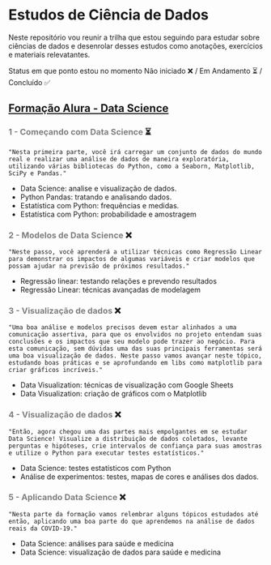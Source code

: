
# Estudos de Ciência de Dados

Neste repositório vou reunir a trilha que estou seguindo para estudar sobre ciências de dados e desenrolar desses estudos como anotações, exercícios e materiais relevatantes.

Status em que ponto estou no momento Não iniciado ❌ / Em Andamento ⏳ / Concluído ✅


## [Formação Alura - Data Science](https://cursos.alura.com.br/formacao-data-science)

### <span style="color:gray">**1 - Começando com Data Science**</span> ⏳

`"Nesta primeira parte, você irá carregar um conjunto de dados do mundo real e realizar uma análise de dados de maneira exploratória, utilizando várias bibliotecas do Python, como a Seaborn, Matplotlib, SciPy e Pandas."`

* Data Science: analise e visualização de dados.
* Python Pandas: tratando e analisando dados.
* Estatística com Python: frequências e medidas.
* Estatística com Python: probabilidade e amostragem


### <span style="color:gray">**2 - Modelos de Data Science**</span>  ❌
`"Neste passo, você aprenderá a utilizar técnicas como Regressão Linear para demonstrar os impactos de algumas variáveis e criar modelos que possam ajudar na previsão de próximos resultados."`

* Regressão linear: testando relações e prevendo resultados
* Regressão Linear: técnicas avançadas de modelagem

### <span style="color:gray">**3 - Visualização de dados**</span> ❌
`"Uma boa análise e modelos precisos devem estar alinhados a uma comunicação assertiva, para que os envolvidos no projeto entendam suas conclusões e os impactos que seu modelo pode trazer ao negócio. Para esta comunicação, sem dúvidas uma das suas principais ferramentas será uma boa visualização de dados. Neste passo vamos avançar neste tópico, estudando boas práticas e se aprofundando em libs como matplotlib para criar gráficos incríveis."`

* Data Visualization: técnicas de visualização com Google Sheets
* Data Visualization: criação de gráficos com o Matplotlib

### <span style="color:gray">**4 - Visualização de dados**</span> ❌
`"Então, agora chegou uma das partes mais empolgantes em se estudar Data Science! Visualize a distribuição de dados coletados, levante perguntas e hipóteses, crie intervalos de confiança para suas amostras e utilize o Python para executar testes estatísticos."`

* Data Science: testes estatísticos com Python
* Análise de experimentos: testes, mapas de cores e análises dos dados.

### <span style="color:gray">**5 - Aplicando Data Science**</span> ❌
`"Nesta parte da formação vamos relembrar alguns tópicos estudados até então, aplicando uma boa parte do que aprendemos na análise de dados reais da COVID-19."`

* Data Science: análises para saúde e medicina
* Data Science: visualização de dados para saúde e medicina
